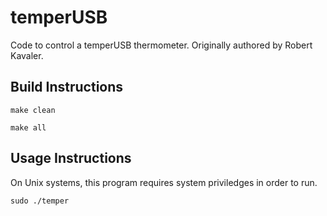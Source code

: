temperUSB
=========

Code to control a temperUSB thermometer.  Originally authored by Robert Kavaler.


Build Instructions
------------------
	make clean
	
	make all
	
Usage Instructions
------------------
On Unix systems, this program requires system priviledges in order to run.

	sudo ./temper
